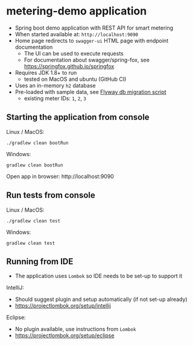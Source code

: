 # metering-demo application

* Spring boot demo application with REST API for smart metering
* When started available at: `http://localhost:9090`
* Home page redirects to `swagger-ui` HTML page with endpoint documentation
  * The UI can be used to execute requests
  * For documentation about swagger/spring-fox, see https://springfox.github.io/springfox
* Requires JDK 1.8+ to run
  * tested on MacOS and ubuntu (GitHub CI)
* Uses an in-memory `h2` database
* Pre-loaded with sample data, see [Flyway db migration script](src/main/resources/db/migration/V002__init_data.sql)
  * existing meter IDs: `1`, `2`, `3`

## Starting the application from console

Linux / MacOS:
```
./gradlew clean bootRun
```

Windows:
```
gradlew clean bootRun
```

Open app in browser: http://localhost:9090

## Run tests from console
Linux / MacOS:
```
./gradlew clean test
```

Windows:
```
gradlew clean test
```

## Running from IDE
* The application uses `Lombok` so IDE needs to be set-up to support it

IntelliJ:
* Should suggest plugin and setup automatically (if not set-up already)
* https://projectlombok.org/setup/intellij

Eclipse:
* No plugin available, use instructions from `Lombok`
* https://projectlombok.org/setup/eclipse 

